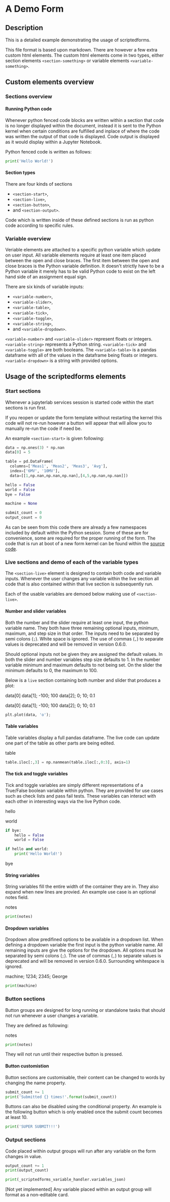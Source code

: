 <!-- markdownlint-disable MD033 -->

# A Demo Form

## Description

This is a detailed example demonstrating the usage of scriptedforms.

This file format is based upon markdown. There are however a few
extra custom html elements. The custom html elements come in two
types, either section elements `<section-something>` or
variable elements `<variable-something>`.

## Custom elements overview

### Sections overview

#### Running Python code

Whenever python fenced code blocks are written within a section that code is
no longer displayed within the document, instead it is sent to the Python
kernel when certain conditions are fulfilled and inplace of where the code was
written the output of that code is displayed. Code output is displayed as it
would display within a Jupyter Notebook.

Python fenced code is written as follows:

```python
print('Hello World!')
```

#### Section types

There are four kinds of sections

* `<section-start>`,
* `<section-live>`,
* `<section-button>`,
* and `<section-output>`.

Code which is written inside of these defined sections is run
as python code according to specific rules.

### Variable overview

Veriable elements are attached to a specific python variable which update on
user input. All variable elements require at least one item placed between the
open and close braces. The first item between the open and close braces is
the Python variable definition. It doesn't strictly have to be a Python variable
it merely has to be valid Python code to exist on the left hand side of an assignment
equal sign.

There are six kinds of variable inputs:

* `<variable-number>`,
* `<variable-slider>`,
* `<variable-table>`,
* `<variable-tick>`,
* `<variable-toggle>`,
* `<variable-string>`,
* and `<variable-dropdown>`.

`<variable-number>` and `<variable-slider>` represent floats or integers.
`<variable-string>` represents a Python string. `<variable-tick>` and `<variable-toggle>`
are both booleans. The `<variable-table>` is a pandas dataframe with all of the values 
in the dataframe being floats or integers. `<variable-dropdown>` is a string with provided options.

## Usage of the scriptedforms elements

### Start sections

Whenever a jupyterlab services session is started
code within the start sections is run first.

If you reopen or update the form template without restarting the kernel
this code will not re-run however a button will appear that will allow you to
manually re-run the code if need be.

An example `<section-start>` is given following:

<section-start>

```python
data = np.ones(3) * np.nan
data[0] = 5

table = pd.DataFrame(
  columns=['Meas1', 'Meas2', 'Meas3', 'Avg'],
  index=['6MV', '10MV'],
  data=[[1,np.nan,np.nan,np.nan],[4,5,np.nan,np.nan]])

hello = False
world = False
bye = False

machine = None

submit_count = 0
output_count = 0
```

</section-start>

As can be seen from this code there are already a few namespaces included by
default within the Python session. Some of these are for convenience, some are
required for the proper running of the form. The code that is run at boot of
a new form kernel can be found within the
[source code](https://github.com/SimonBiggs/scriptedforms/blob/master/scriptedforms/src/services/session-start-code.ts).

### Live sections and demo of each of the variable types

The `<section-live>` element is designed to contain both code and variable inputs. Whenever
the user changes any variable within the live section all code that is also
contained within that live section is subsequently run.

Each of the usable variables are demoed below making use of `<section-live>`.

#### Number and slider variables

Both the number and the slider require at least one input, the python variable
name. They both have three remaining optional inputs, minimum, maximum, and
step size in that order. The inputs need to be separated by semi colons (`;`).
White space is ignored. The use of commas (`,`) to separate values is deprecated
and will be removed in version 0.6.0.

Should optional inputs not be given they are assigned the default values. In
both the slider and number variables step size defaults to 1. In the number
variable minimum and maximum defaults to not being set. On the slider the
minimum defaults to 0, the maximum to 100.

Below is a `live` section containing both number and slider that produces a
plot:

<section-live>
<variable-number>data[0]</variable-number>
<variable-number>data[1]; -100; 100</variable-number>
<variable-number>data[2]; 0; 10; 0.1</variable-number>

<variable-slider>data[0]</variable-slider>
<variable-slider>
  data[1];
  -100;
  100
</variable-slider>
<variable-slider>
  data[2];
  0;
  10;
  0.1
</variable-slider>

```python
plt.plot(data, 'o');
```

</section-live>

#### Table variables

Table variables display a full pandas dataframe. The live code can update one
part of the table as other parts are being edited.

<section-live>
<variable-table>table</variable-table>

```python
table.iloc[:,3] = np.nanmean(table.iloc[:,0:3], axis=1)
```

</section-live>

#### The tick and toggle variables

Tick and toggle variables are simply different representations of a True/False
boolean variable within python. They are provided for use cases such as check
lists and pass fail tests. These variables can interact with each other in
interesting ways via the live Python code.

<section-live>
<variable-tick>hello</variable-tick>

<variable-tick>world</variable-tick>

```python
if bye:
    hello = False
    world = False

if hello and world:
    print('Hello World!')
```

<variable-toggle>bye</variable-toggle>
</section-live>

#### String variables

String variables fill the entire width of the container they are in. They also
expand when new lines are provied. An example use case is an optional notes
field.

<section-live>
<variable-string>notes</variable-string>

```python
print(notes)
```

</section-live>

#### Dropdown variables

Dropdown allow predifined options to be available in a dropdown list. When
defining a dropdown variable the first input is the python variable name. All
remaining inputs are give the options for the dropdown. All options must be
separated by semi colons (`;`). The use of commas (`,`) to separate values is deprecated
and will be removed in version 0.6.0. Surrounding whitespace is ignored.

<section-live>
<variable-dropdown>machine;
  1234;
  2345;
  George
</variable-dropdown>

```python
print(machine)
```

</section-live>

### Button sections

Button groups are designed for long running or standalone tasks that
should not run whenever a user changes a variable.

They are defined as following:

<variable-string>notes</variable-string>

<section-button>

```python
print(notes)
```

</section-button>

They will not run until their respective button is pressed.

#### Button customistion

Button sections are customisable, their content can be changed to words by
changing the name property.

<section-button name="Submit">

```python
submit_count += 1
print('Submitted {} times!'.format(submit_count))
```

</section-button>

Buttons can also be disabled using the conditional property. An example is the
following button which is only enabled once the submit count becomes at least
10.

<section-button name="Super Submit" conditional="submit_count >= 10">

```python
print('SUPER SUBMIT!!!')
```

</section-button>

### Output sections

Code placed within output groups will run after any variable on the form
changes in value.

<section-output>

```python
output_count += 1
print(output_count)

print(_scriptedforms_variable_handler.variables_json)
```

</section-output>

[Not yet implemented] Any variable placed within an output group will format as a non-editable card.
